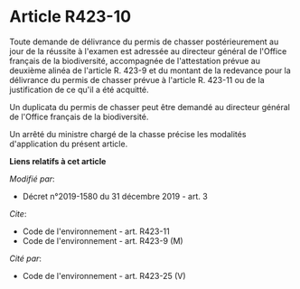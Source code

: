 # Article R423-10

Toute demande de délivrance du permis de chasser postérieurement au jour de la réussite à l'examen est adressée au directeur
général de l'Office français de la biodiversité, accompagnée de l'attestation prévue au deuxième alinéa de l'article R. 423-9
et du montant de la redevance pour la délivrance du permis de chasser prévue à l'article R. 423-11 ou de la justification de
ce qu'il a été acquitté.

Un duplicata du permis de chasser peut être demandé au directeur général de l'Office français de la biodiversité.

Un arrêté du ministre chargé de la chasse précise les modalités d'application du présent article.

**Liens relatifs à cet article**

_Modifié par_:

  - Décret n°2019-1580 du 31 décembre 2019 - art. 3

_Cite_:

  - Code de l'environnement - art. R423-11
  - Code de l'environnement - art. R423-9 (M)

_Cité par_:

  - Code de l'environnement - art. R423-25 (V)
